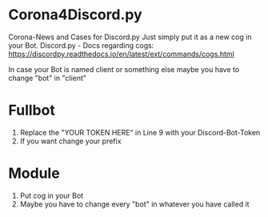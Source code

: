 # Corona4Discord.py
Corona-News and Cases for Discord.py
Just simply put it as a new cog in your Bot.
Discord.py - Docs regarding cogs:
https://discordpy.readthedocs.io/en/latest/ext/commands/cogs.html

In case your Bot is named client or something else maybe you have to change "bot" in "client"

# Fullbot
1. Replace the "YOUR TOKEN HERE" in Line 9 with your Discord-Bot-Token
2. If you want change your prefix

# Module
1. Put cog in your Bot
2. Maybe you have to change every "bot" in whatever you have called it
